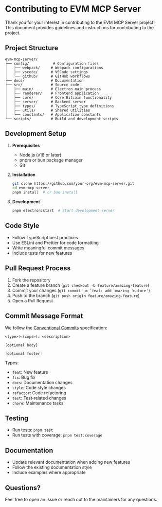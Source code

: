 # Contributing to EVM MCP Server

Thank you for your interest in contributing to the EVM MCP Server project! This document provides guidelines and instructions for contributing to the project.

## Project Structure

```
evm-mcp-server/
├── config/           # Configuration files
│   ├── webpack/     # Webpack configurations
│   ├── vscode/      # VSCode settings
│   └── github/      # GitHub workflows
├── docs/            # Documentation
├── src/             # Source code
│   ├── main/        # Electron main process
│   ├── renderer/    # Frontend application
│   ├── core/        # Core Bitcoin functionality
│   ├── server/      # Backend server
│   ├── types/       # TypeScript type definitions
│   ├── utils/       # Shared utilities
│   └── constants/   # Application constants
└── scripts/         # Build and development scripts
```

## Development Setup

1. **Prerequisites**
   - Node.js (v18 or later)
   - pnpm or bun package manager
   - Git

2. **Installation**
   ```bash
   git clone https://github.com/your-org/evm-mcp-server.git
   cd evm-mcp-server
   pnpm install  # or bun install
   ```

3. **Development**
   ```bash
   pnpm electron:start  # Start development server
   ```

## Code Style

- Follow TypeScript best practices
- Use ESLint and Prettier for code formatting
- Write meaningful commit messages
- Include tests for new features

## Pull Request Process

1. Fork the repository
2. Create a feature branch (`git checkout -b feature/amazing-feature`)
3. Commit your changes (`git commit -m 'feat: add amazing feature'`)
4. Push to the branch (`git push origin feature/amazing-feature`)
5. Open a Pull Request

## Commit Message Format

We follow the [Conventional Commits](https://www.conventionalcommits.org/) specification:

```
<type>(<scope>): <description>

[optional body]

[optional footer]
```

Types:
- `feat`: New feature
- `fix`: Bug fix
- `docs`: Documentation changes
- `style`: Code style changes
- `refactor`: Code refactoring
- `test`: Test-related changes
- `chore`: Maintenance tasks

## Testing

- Run tests: `pnpm test`
- Run tests with coverage: `pnpm test:coverage`

## Documentation

- Update relevant documentation when adding new features
- Follow the existing documentation style
- Include examples where appropriate

## Questions?

Feel free to open an issue or reach out to the maintainers for any questions. 